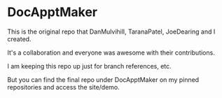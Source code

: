 # DocApptMaker

This is the original repo that DanMulvihill, TaranaPatel, JoeDearing and I created.

It's a collaboration and everyone was awesome with their contributions.

I am keeping this repo up just for branch references, etc.

But you can find the final repo under DocApptMaker on my pinned repositories and access the site/demo.
